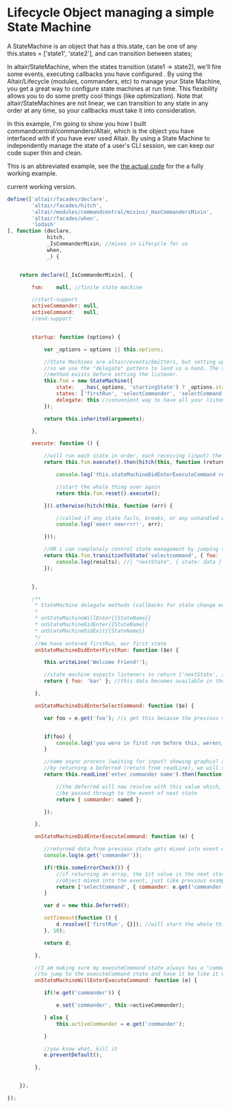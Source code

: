 # Lifecycle Object managing a simple State Machine
A StateMachine is an object that has a this.state, can be one of any this.states = ['state1', 'state2'],
and can transition between states;

In altair/StateMachine, when the states transition (state1 -> state2), we'll fire some events, executing callbacks you have configured . By
using the Altair/Lifecycle (modules, commanders, etc) to manage your State Machine, you get a great way to configure state
machines at run time. This flexibility allows you to do some pretty cool things (like optimization). Note that altair/StateMachines
are not linear, we can transition to any state in any order at any time, so your callbacks must take it into consideration.

In this example, I'm going to show you how I built commandcentral/commanders/Altair, which is the object you have interfaced
with if you have ever used Altair. By using a State Machine to independently manage the state of a user's CLI session,
we can keep our code super thin and clean.

This is an abbreviated example, see the [the actual code](https://github.com/liquidg3/altair/blob/master/core/vendors/altair/modules/commandcentral/commanders/Altair.js)
for the a fully working example.

current working version.

```js
define(['altair/facades/declare',
        'altair/facades/hitch',
        'altair/modules/commandcentral/mixins/_HasCommandersMixin',
        'altair/facades/when',
        'lodash'
], function (declare,
             hitch,
             _IsCommanderMixin, //mixes in Lifecycle for us
             when,
             _) {


    return declare([_IsCommanderMixin], {

        fsm:    null, //finite state machine

        //start-support
        activeCommander: null,
        activeCommand:   null,
        //end-support


        startup: function (options) {

            var _options = options || this.options;

            //State Machines are altair/events/Emitters, but setting up a hundred listeners is tedious,
            //so we use the "delegate" pattern to lend us a hand. The state machine will check if a
            //method exists before setting the listener.
            this.fsm = new StateMachine({
                state:  _.has(_options, 'startingState') ? _options.startingState : 'firstRun'
                states: ['firstRun', 'selectCommander', 'selectCommand', 'executeCommand'],
                delegate: this //convenient way to have all your listeners set for you for callbacks that exist
            });

            return this.inherited(arguments);

        },

        execute: function () {

            //will run each state in order, each receiving (input) the return value (output) from previous
            return this.fsm.execute().then(hitch(this, function (returnedFromFinalState) {

                console.log('this.stateMachineDidEnterExecuteCommand returned', returnedFromFinalState);

                //start the whole thing over again
                return this.fsm.reset().execute();

            })).otherwise(hitch(this, function (err) {

                //called if any state fails, breaks, or any unhandled exception is thrown
                console.log('eeerr neerrrr!', err);

            }));

            //OR i can completely control state management by jumping to states manually
            return this.fsm.transitionToState('selectcommand', { foo: 'bar' }).then(function (results) {
                console.log(results); //[ "nextState", { state: data } ]
            });


        },

        /**
         * StateMachine delegate methods (callbacks for state change events). They use the following pattern;
         *
         * onStateMachineWillEnter{{StateName}}
         * onStateMachineDidEnter{{StateName}}
         * onStateMachineDidExit{{StateName}}
         */
         //We have entered firstRun, our first state
         onStateMachineDidEnterFirstRun: function ($e) {

            this.writeLine('Welcome Friend!');

            //state machine expects listeners to return ['nextState', { any: data, you: want }];
            return { foo: 'bar' }; //this data becomes available in the event for the next command

         },

         onStateMachineDidEnterSelectCommand: function ($e) {

            var foo = e.get('foo'); //i get this because the previous state returned it (it may not be here if we jumped to this state)


            if(foo) {
                console.log('you were in first run before this, weren\'t you?');
            }

            //some async process (waiting for input? showing graphix? animation?)
            //by returning a Deferred (return from readLine), we will stay in this state
            return this.readLine('enter commander name').then(function (named) {

                //the deferred will now resolve with this value which, according to state machine conventions, will
                //be passed through to the event of next state
                return { commander: named };

            });

         },

         onStateMachineDidEnterExecuteCommand: function (e) {

            //returned data from previous state gets mixed into event data
            console.log(e.get('commander'));

            if(!this.someErrorCheck()) {
                //if returning an array, the 1st value is the next state you want to transition to, the 2nd value is an
                //object mixed into the event, just like previous examples
                return ['selectCommand', { commander: e.get('commander') }];
            }

            var d = new this.Deferred();

            setTimeout(function () {
                d.resolve(['firstRun', {}]); //will start the whole thing over since firstRun is our first state
            }, 10);

            return d;

         },

         //I am making sure my executeCommand state always has a "commander" if I can offer one up. the following allows us
         //to jump to the executeCommand state and have it be like it was previously
         onStateMachineWillEnterExecuteCommand: function (e) {

            if(!e.get('commander')) {

                e.set('commander', this->activeCommander);

            } else {
                this.activeCommander = e.get('commander');

            }

            //you know what, kill it
            e.preventDefault();

         },


    });

});
```